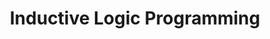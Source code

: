 ---
word: "true"

types: "word"

title: "Inductive Logic Programming"

categories: ['']

tags: ['Inductive', 'Logic', 'Programming']

arabic: 'البرمجة المنطقية الاستقرائية'

arexps: []

enwords: ['Inductive Logic Programming']

enexps: []

arlexicons: 'ب'

enlexicons: 'I'

authors: ['Ruqayya Roshdy']

translators: ['X']

citations: 'تطبيقات أساسية في المعالجة الآلية للغة العربية'

sources: 'مركز الملك عبدالله بن عبدالعزيز الدولي لخدمة اللغة العربية'

slug: ""
---